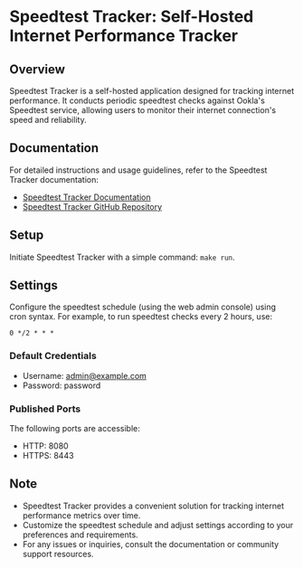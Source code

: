 # Speedtest Tracker: Self-Hosted Internet Performance Tracker

## Overview
Speedtest Tracker is a self-hosted application designed for tracking internet performance. It conducts periodic speedtest checks against Ookla's Speedtest service, allowing users to monitor their internet connection's speed and reliability.

## Documentation
For detailed instructions and usage guidelines, refer to the Speedtest Tracker documentation:

- [Speedtest Tracker Documentation](https://docs.speedtest-tracker.dev/)
- [Speedtest Tracker GitHub Repository](https://github.com/alexjustesen/speedtest-tracker)

## Setup

Initiate Speedtest Tracker with a simple command: `make run`.

## Settings

Configure the speedtest schedule (using the web admin console) using cron syntax. For example, to run speedtest checks every 2 hours, use:
```
0 */2 * * *
```

### Default Credentials

- Username: admin@example.com
- Password: password
  
### Published Ports
The following ports are accessible:

- HTTP: 8080
- HTTPS: 8443
 
## Note
- Speedtest Tracker provides a convenient solution for tracking internet performance metrics over time.
- Customize the speedtest schedule and adjust settings according to your preferences and requirements.
- For any issues or inquiries, consult the documentation or community support resources.
